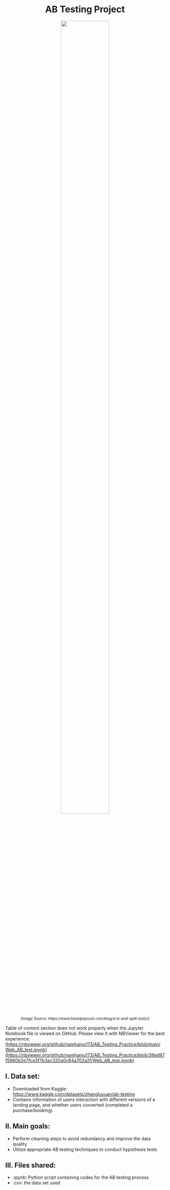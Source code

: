 <h1 align="center">
AB Testing Project
</h1>

<p align="center">
<img src="https://www.travelpayouts.com/blog/wp-content/uploads/2018/11/ab-testing.jpg" 
alt="" title="Image Source: https://www.travelpayouts.com/blog/a-b-and-split-tests/" width="55%" height="80%">
</p>
<p align="center">
<sup><i>(Image Source: https://www.travelpayouts.com/blog/a-b-and-split-tests/)</i></sup>
</p>

Table of content section does not work properly when the Jupyter Notebook file is viewed on GitHub. Please view it with NBViewer for the best experience: [https://nbviewer.org/github/namhaivu173/AB_Testing_Practice/blob/main/Web_AB_test.ipynb](https://nbviewer.org/github/namhaivu173/AB_Testing_Practice/blob/38ed97f5960b2e7fce3f7b3ac320a0c84a702a2f/Web_AB_test.ipynb)

## I. Data set:

- Downloaded from Kaggle: https://www.kaggle.com/datasets/zhangluyuan/ab-testing
- Contains information of users interaction with different versions of a landing page, and whether users converted (completed a purchase/booking)

## II. Main goals:

- Perform cleaning steps to avoid redundancy and improve the data quality 
- Utilize appropriate AB testing techniques to conduct hypothesis tests

## III. Files shared:

- .ipynb: Python script containing codes for the AB testing process
- .csv: the data set used
